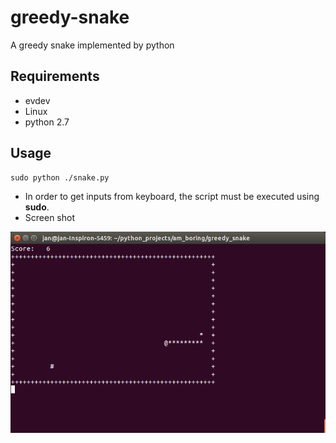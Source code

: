 # greedy-snake
A greedy snake implemented by python

## Requirements
* evdev
* Linux
* python 2.7

## Usage
```Shell
sudo python ./snake.py
```
* In order to get inputs from keyboard, the script must be executed using **sudo**.
* Screen shot

![image](https://github.com/hungChien/greedy-snake/blob/master/screenshot.png)
